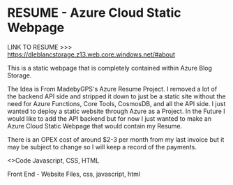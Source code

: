 # RESUME - Azure Cloud Static Webpage
LINK TO RESUME >>> https://dleblancstorage.z13.web.core.windows.net/#about

This is a static webpage that is completely contained within Azure Blog Storage.

The Idea is From MadebyGPS's Azure Resume Project. I removed a lot of the backend API side and stripped it down to just be a static site
without the need for Azure Functions, Core Tools, CosmosDB, and all the API side. I just wanted to deploy a static website through Azure as a Project. 
In the Future I would like to add the API backend but for now I just wanted to make an Azure Cloud Static Webpage that would contain my Resume.

There is an OPEX cost of around $2-3 per month from my last invoice but it may be subject to change so I will keep a record of the payments.

<>Code
Javascript, CSS, HTML

Front End - Website Files, css, javascript, html
